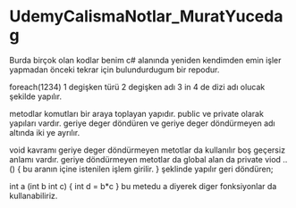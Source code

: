 # UdemyCalismaNotlar_MuratYucedag


Burda birçok olan kodlar benim c# alanında yeniden kendimden emin işler yapmadan önceki tekrar için bulundurdugum bir repodur.

foreach(1234) 
1 degişken türü 
2 degişken adı 
3 in 
4 de dizi adı olucak şekilde yapılır.

metodlar komutları bir araya toplayan yapıdır.
public ve private olarak yapıları vardır.
geriye deger döndüren ve geriye deger döndürmeyen adı altında iki ye ayrılır.

void kavramı geriye deger döndürmeyen metotlar da kullanılır boş geçersiz anlamı vardır.
geriye döndürmeyen metotlar da global alan da private viod .. () 
{
bu aranın içine istenilen işlem girilir.
} 
şeklinde yapılır 
 geri döndüren;
 
 int a (int b int c)
 {
int d = b*c
 }
 bu metedu a diyerek diger fonksiyonlar da kullanabiliriz.



